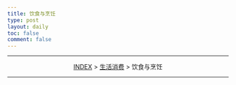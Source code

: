```yaml
---
title: 饮食与烹饪
type: post
layout: daily
toc: false
comment: false
---
```

---
<span><center>[INDEX](/gknows/wikimap) > [生活消费](/gknows/生活消费) > 饮食与烹饪</center></span>

---
